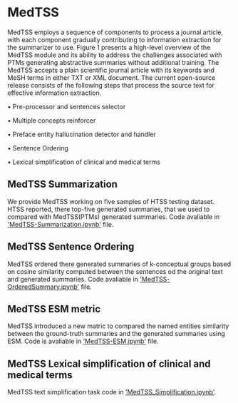 # MedTSS
MedTSS employs a sequence of components to process a journal article, with each component gradually contributing to information extraction for the summarizer 
to use. Figure 1 presents a high-level overview of the MedTSS module and its ability to address the challenges associated with PTMs generating abstractive summaries without additional training. The MedTSS accepts a
plain scientific journal article with its keywords and MeSH terms in either TXT or XML document. The current open-source release consists of the following
steps that process the source text for effective information extraction. 

• Pre-processor and sentences selector

• Multiple concepts reinforcer

• Preface entity hallucination detector and handler

• Sentence Ordering

• Lexical simplification of clinical and medical terms
## MedTSS Summarization
We provide MedTSS working on five samples of HTSS testing dataset. HTSS reported, there top-five generated summaries, that we used to compared with MedTSS(PTMs) generated summaries. Code avaliable in ['MedTSS-Summarization.ipynb'](https://github.com/NadiaSaeed/MedTSS/blob/main/MedTSS-Summarization.ipynb) file.
## MedTSS Sentence Ordering
MedTSS ordered there generated summaries of k-conceptual groups based on cosine similarity computed between the sentences od the original text and generated summaries. Code avaliable in ['MedTSS-OrderedSummary.ipynb'](https://github.com/NadiaSaeed/MedTSS/blob/main/MedTSS-OrderedSummary.ipynb) file.
## MedTSS ESM metric
MedTSS introduced a new matric to compared the named entities similarity between the ground-truth summaries and the generated summaries using ESM. Code is avaliable in ['MedTSS-ESM.ipynb'](https://github.com/NadiaSaeed/MedTSS/blob/main/MedTSS-ESM.ipynb) file.
## MedTSS Lexical simplification of clinical and medical terms
MedTSS text simplification task code in ['MedTSS_Simplification.ipynb'](https://github.com/NadiaSaeed/MedTSS/blob/main/MedTSS_Simplification.ipynb).
